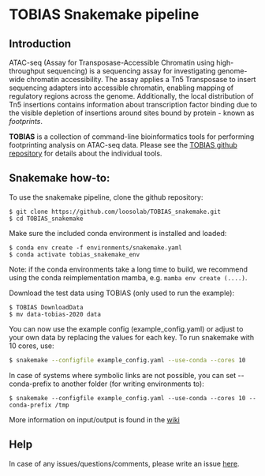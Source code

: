 TOBIAS Snakemake pipeline
=======================================

Introduction
------------

ATAC-seq (Assay for Transposase-Accessible Chromatin using high-throughput sequencing) is a sequencing assay for investigating genome-wide chromatin accessibility. The assay applies a Tn5 Transposase to insert sequencing adapters into accessible chromatin, enabling mapping of regulatory regions across the genome. Additionally, the local distribution of Tn5 insertions contains information about transcription factor binding due to the visible depletion of insertions around sites bound by protein - known as _footprints_.

**TOBIAS** is a collection of command-line bioinformatics tools for performing footprinting analysis on ATAC-seq data. Please see the [TOBIAS github repository](https://github.com/loosolab/TOBIAS/) for details about the individual tools.

Snakemake how-to:
-----------------

To use the snakemake pipeline, clone the github repository:
```
$ git clone https://github.com/loosolab/TOBIAS_snakemake.git
$ cd TOBIAS_snakemake
```

Make sure the included conda environment is installed and loaded:
```
$ conda env create -f environments/snakemake.yaml
$ conda activate tobias_snakemake_env
```
Note: if the conda environments take a long time to build, we recommend using the conda reimplementation mamba, e.g. `mamba env create (....)`.

Download the test data using TOBIAS (only used to run the example):
```
$ TOBIAS DownloadData
$ mv data-tobias-2020 data
```

You can now use the example config (example_config.yaml) or adjust to your own data by replacing the values for each key. To run snakemake with 10 cores, use:
```bash
$ snakemake --configfile example_config.yaml --use-conda --cores 10
```
In case of systems where symbolic links are not possible, you can set --conda-prefix to another folder (for writing environments to):
```
$ snakemake --configfile example_config.yaml --use-conda --cores 10 --conda-prefix /tmp
```

More information on input/output is found in the [wiki](https://github.com/loosolab/TOBIAS_snakemake/wiki)

Help 
--------
In case of any issues/questions/comments, please write an issue [here](https://github.com/loosolab/TOBIAS_snakemake/issues).
